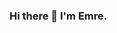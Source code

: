 ### Hi there 👋 I'm Emre.

<!--
**haerien/haerien** is a ✨ _special_ ✨ repository because its `README.md` (this file) appears on your GitHub profile.

Here are some ideas to get you started:
- 🔬 I'm a student in Computer Engineering at Bursa Uludag University.
- 🌱 I’m currently learning JavaScript.
- 🤖 I also interested about data science.
- 📫 How to reach me: sahinemre.dev@gmail.com
-->
